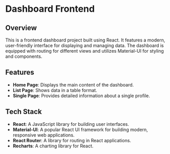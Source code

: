 # Dashboard Frontend

## Overview

This is a frontend dashboard project built using React. It features a modern, user-friendly interface for displaying and managing data. The dashboard is equipped with routing for different views and utilizes Material-UI for styling and components.

## Features

- **Home Page**: Displays the main content of the dashboard.
- **List Page**: Shows data in a table format.
- **Single Page**: Provides detailed information about a single profile.

## Tech Stack

- **React**: A JavaScript library for building user interfaces.
- **Material-UI**: A popular React UI framework for building modern, responsive web applications.
- **React Router**: A library for routing in React applications.
- **Recharts**: A charting library for React.
